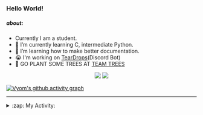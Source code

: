 ### Hello World!

##### about:
- Currently I am a student.
- 🌱 I’m currently learning C, intermediate Python.
- 🌱 I’m learning how to make better documentation.
- 😭 I'm working on [TearDrops](https://github.com/Vyvy-vi/TearDrops)(Discord Bot)
- 🌱 GO PLANT SOME TREES AT [TEAM TREES](https://teamtrees.org/)

<p align="center">
  <a href="https://twitter.com/Vyvy_viM"><img target="_blank" src="https://img.shields.io/badge/twitter%20@Vyvy_viM-0D95E8?style=for-the-badge&logo=twitter&logoColor=white"/></a> 
  <a href="https://vyvy-vi.github.io/portfolio"><img target="_blank" src="https://img.shields.io/badge/-I%27m_craving_for_open_source-green?style=for-the-badge&logo=github&logoColor=black"/></a> 
</p>

[![Vyom's github activity graph](https://activity-graph.herokuapp.com/graph?username=Vyvy-vi)](https://github.com/ashutosh00710/github-readme-activity-graph)

---
<details>
  <summary>:zap: My Activity:</summary>
  
<!--START_SECTION:waka-->
**I'm a Night 🦉** 

```text
🌞 Morning    39 commits     █░░░░░░░░░░░░░░░░░░░░░░░░   6.31% 
🌆 Daytime    132 commits    █████░░░░░░░░░░░░░░░░░░░░   21.36% 
🌃 Evening    228 commits    █████████░░░░░░░░░░░░░░░░   36.89% 
🌙 Night      219 commits    ████████░░░░░░░░░░░░░░░░░   35.44%

```
📅 **I'm Most Productive on Sunday** 

```text
Monday       71 commits     ██░░░░░░░░░░░░░░░░░░░░░░░   11.49% 
Tuesday      84 commits     ███░░░░░░░░░░░░░░░░░░░░░░   13.59% 
Wednesday    89 commits     ███░░░░░░░░░░░░░░░░░░░░░░   14.4% 
Thursday     79 commits     ███░░░░░░░░░░░░░░░░░░░░░░   12.78% 
Friday       51 commits     ██░░░░░░░░░░░░░░░░░░░░░░░   8.25% 
Saturday     85 commits     ███░░░░░░░░░░░░░░░░░░░░░░   13.75% 
Sunday       159 commits    ██████░░░░░░░░░░░░░░░░░░░   25.73%

```


📊 **This Week I Spent My Time On** 

```text
🔥 Editors: 
Vim                      7 hrs 58 mins       ███████████████░░░░░░░░░░   62.81% 
VS Code                  4 hrs 43 mins       █████████░░░░░░░░░░░░░░░░   37.19%

🐱‍💻 Projects: 
api                      8 hrs 2 mins        ███████████████░░░░░░░░░░   63.36% 
Shepherd-bot             2 hrs 5 mins        ████░░░░░░░░░░░░░░░░░░░░░   16.5% 
TEC-welcome-bot          2 hrs               ████░░░░░░░░░░░░░░░░░░░░░   15.83% 
Praise-Bot-Discord       23 mins             ░░░░░░░░░░░░░░░░░░░░░░░░░   3.06% 
TEC-Discord-Automation   3 mins              ░░░░░░░░░░░░░░░░░░░░░░░░░   0.52%

```


 Last Updated on 24/09/2021
<!--END_SECTION:waka-->
</details>
